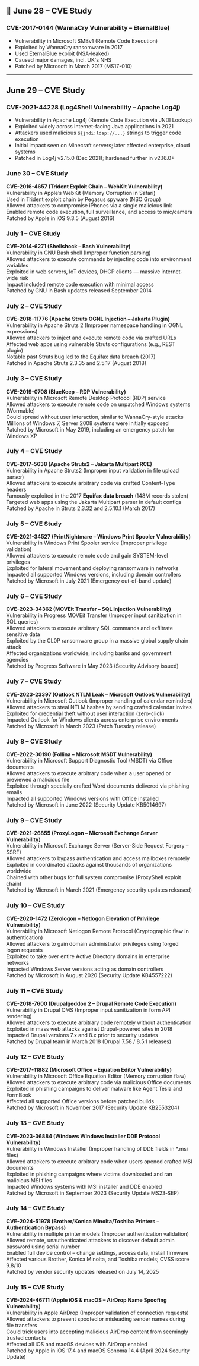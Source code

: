 ## 📅 June 28 – CVE Study

### CVE-2017-0144 (WannaCry Vulnerability – EternalBlue)
- Vulnerability in Microsoft SMBv1 (Remote Code Execution)
- Exploited by WannaCry ransomware in 2017
- Used EternalBlue exploit (NSA-leaked)
- Caused major damages, incl. UK's NHS
- Patched by Microsoft in March 2017 (MS17-010)

---

## June 29 – CVE Study  

### CVE-2021-44228 (Log4Shell Vulnerability – Apache Log4j)
- Vulnerability in Apache Log4j (Remote Code Execution via JNDI Lookup)  
- Exploited widely across internet-facing Java applications in 2021  
- Attackers used malicious `${jndi:ldap://...}` strings to trigger code execution  
- Initial impact seen on Minecraft servers; later affected enterprise, cloud systems  
- Patched in Log4j v2.15.0 (Dec 2021); hardened further in v2.16.0+


### June 30 – CVE Study  
**CVE-2016-4657 (Trident Exploit Chain – WebKit Vulnerability)**  
Vulnerability in Apple’s WebKit (Memory Corruption in Safari)  
Used in Trident exploit chain by Pegasus spyware (NSO Group)  
Allowed attackers to compromise iPhones via a single malicious link  
Enabled remote code execution, full surveillance, and access to mic/camera  
Patched by Apple in iOS 9.3.5 (August 2016)


### July 1 – CVE Study  
**CVE-2014-6271 (Shellshock – Bash Vulnerability)**  
Vulnerability in GNU Bash shell (Improper function parsing)  
Allowed attackers to execute commands by injecting code into environment variables  
Exploited in web servers, IoT devices, DHCP clients — massive internet-wide risk  
Impact included remote code execution with minimal access  
Patched by GNU in Bash updates released September 2014


### July 2 – CVE Study  
**CVE-2018-11776 (Apache Struts OGNL Injection – Jakarta Plugin)**  
Vulnerability in Apache Struts 2 (Improper namespace handling in OGNL expressions)  
Allowed attackers to inject and execute remote code via crafted URLs  
Affected web apps using vulnerable Struts configurations (e.g., REST plugin)  
Notable past Struts bug led to the Equifax data breach (2017)  
Patched in Apache Struts 2.3.35 and 2.5.17 (August 2018)


### July 3 – CVE Study  
**CVE-2019-0708 (BlueKeep – RDP Vulnerability)**  
Vulnerability in Microsoft Remote Desktop Protocol (RDP) service  
Allowed attackers to execute remote code on unpatched Windows systems (Wormable)  
Could spread without user interaction, similar to WannaCry-style attacks  
Millions of Windows 7, Server 2008 systems were initially exposed  
Patched by Microsoft in May 2019, including an emergency patch for Windows XP

### July 4 – CVE Study  
**CVE-2017-5638 (Apache Struts2 – Jakarta Multipart RCE)**  
Vulnerability in Apache Struts2 (Improper input validation in file upload parser)  
Allowed attackers to execute arbitrary code via crafted Content-Type headers  
Famously exploited in the 2017 **Equifax data breach** (148M records stolen)  
Targeted web apps using the Jakarta Multipart parser in default configs  
Patched by Apache in Struts 2.3.32 and 2.5.10.1 (March 2017)


### July 5 – CVE Study  
**CVE-2021-34527 (PrintNightmare – Windows Print Spooler Vulnerability)**  
Vulnerability in Windows Print Spooler service (Improper privilege validation)  
Allowed attackers to execute remote code and gain SYSTEM-level privileges  
Exploited for lateral movement and deploying ransomware in networks  
Impacted all supported Windows versions, including domain controllers  
Patched by Microsoft in July 2021 (Emergency out-of-band update)


### July 6 – CVE Study  
**CVE-2023-34362 (MOVEit Transfer – SQL Injection Vulnerability)**  
Vulnerability in Progress MOVEit Transfer (Improper input sanitization in SQL queries)  
Allowed attackers to execute arbitrary SQL commands and exfiltrate sensitive data  
Exploited by the CL0P ransomware group in a massive global supply chain attack  
Affected organizations worldwide, including banks and government agencies  
Patched by Progress Software in May 2023 (Security Advisory issued)

### July 7 – CVE Study  
**CVE-2023-23397 (Outlook NTLM Leak – Microsoft Outlook Vulnerability)**  
Vulnerability in Microsoft Outlook (Improper handling of calendar reminders)  
Allowed attackers to steal NTLM hashes by sending crafted calendar invites  
Exploited for credential theft without user interaction (zero-click)  
Impacted Outlook for Windows clients across enterprise environments  
Patched by Microsoft in March 2023 (Patch Tuesday release)

### July 8 – CVE Study  
**CVE-2022-30190 (Follina – Microsoft MSDT Vulnerability)**  
Vulnerability in Microsoft Support Diagnostic Tool (MSDT) via Office documents  
Allowed attackers to execute arbitrary code when a user opened or previewed a malicious file  
Exploited through specially crafted Word documents delivered via phishing emails  
Impacted all supported Windows versions with Office installed  
Patched by Microsoft in June 2022 (Security Update KB5014697)

### July 9 – CVE Study  
**CVE-2021-26855 (ProxyLogon – Microsoft Exchange Server Vulnerability)**  
Vulnerability in Microsoft Exchange Server (Server-Side Request Forgery – SSRF)  
Allowed attackers to bypass authentication and access mailboxes remotely  
Exploited in coordinated attacks against thousands of organizations worldwide  
Chained with other bugs for full system compromise (ProxyShell exploit chain)  
Patched by Microsoft in March 2021 (Emergency security updates released)

### July 10 – CVE Study  
**CVE-2020-1472 (Zerologon – Netlogon Elevation of Privilege Vulnerability)**  
Vulnerability in Microsoft Netlogon Remote Protocol (Cryptographic flaw in authentication)  
Allowed attackers to gain domain administrator privileges using forged logon requests  
Exploited to take over entire Active Directory domains in enterprise networks  
Impacted Windows Server versions acting as domain controllers  
Patched by Microsoft in August 2020 (Security Update KB4557222)

### July 11 – CVE Study  
**CVE-2018-7600 (Drupalgeddon 2 – Drupal Remote Code Execution)**  
Vulnerability in Drupal CMS (Improper input sanitization in form API rendering)  
Allowed attackers to execute arbitrary code remotely without authentication  
Exploited in mass web attacks against Drupal-powered sites in 2018  
Impacted Drupal versions 7.x and 8.x prior to security updates  
Patched by Drupal team in March 2018 (Drupal 7.58 / 8.5.1 releases)

### July 12 – CVE Study  
**CVE-2017-11882 (Microsoft Office – Equation Editor Vulnerability)**  
Vulnerability in Microsoft Office Equation Editor (Memory corruption flaw)  
Allowed attackers to execute arbitrary code via malicious Office documents  
Exploited in phishing campaigns to deliver malware like Agent Tesla and FormBook  
Affected all supported Office versions before patched builds  
Patched by Microsoft in November 2017 (Security Update KB2553204)


### July 13 – CVE Study  
**CVE-2023-36884 (Windows Windows Installer DDE Protocol Vulnerability)**  
Vulnerability in Windows Installer (Improper handling of DDE fields in *.msi files)  
Allowed attackers to execute arbitrary code when users opened crafted MSI documents  
Exploited in phishing campaigns where victims downloaded and ran malicious MSI files  
Impacted Windows systems with MSI installer and DDE enabled  
Patched by Microsoft in September 2023 (Security Update MS23‑SEP)


### July 14 – CVE Study  
**CVE-2024-51978 (Brother/Konica Minolta/Toshiba Printers – Authentication Bypass)**  
Vulnerability in multiple printer models (Improper authentication validation)  
Allowed remote, unauthenticated attackers to discover default admin password using serial number  
Enabled full device control – change settings, access data, install firmware  
Affected various Brother, Konica Minolta, and Toshiba models; CVSS score 9.8/10  
Patched by vendor security updates released on July 14, 2025


### July 15 – CVE Study  
**CVE-2024-46711 (Apple iOS & macOS – AirDrop Name Spoofing Vulnerability)**  
Vulnerability in Apple AirDrop (Improper validation of connection requests)  
Allowed attackers to present spoofed or misleading sender names during file transfers  
Could trick users into accepting malicious AirDrop content from seemingly trusted contacts  
Affected all iOS and macOS devices with AirDrop enabled  
Patched by Apple in iOS 17.4 and macOS Sonoma 14.4 (April 2024 Security Update)


